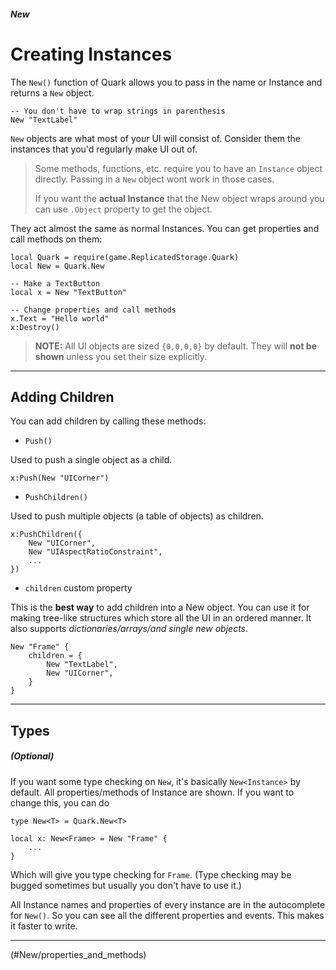 ##### New

# Creating Instances

The `New()` function of Quark allows you to pass in the name or Instance and returns a `New` object.

```luau
-- You don't have to wrap strings in parenthesis
New "TextLabel"
```

`New` objects are what most of your UI will consist of. Consider them the instances that you'd regularly make UI out of.

> <note>
>
>Some methods, functions, etc. require you to have an `Instance` object directly. Passing in a `New` object wont work in those cases.
>
>If you want the **actual Instance** that the New object wraps around you can use `.Object` property to get the object.
> </note>

They act almost the same as normal Instances. You can get properties and call methods on them:

```luau
local Quark = require(game.ReplicatedStorage.Quark)
local New = Quark.New

-- Make a TextButton
local x = New "TextButton"

-- Change properties and call methods
x.Text = "Hello world"
x:Destroy()
```

> <warning>
>
> **NOTE:** All UI objects are sized `{0,0,0,0}` by default. They will **not be shown** unless you set their size explicitly.
> </warning>

---

## Adding Children

You can add children by calling these methods:

- `Push()`

Used to push a single object as a child.

```luau
x:Push(New "UICorner")
```

- `PushChildren()`

Used to push multiple objects (a table of objects) as children.

```luau
x:PushChildren({
	New "UICorner",
	New "UIAspectRatioConstraint",
	...
})
```

- `children` custom property

This is the **best way** to add children into a New object. You can use it for making tree-like structures which store all the UI in an ordered manner. It also supports *dictionaries/arrays/and single new objects*.

```luau
New "Frame" {
	children = {
		New "TextLabel",
		New "UICorner",
	}
}
```

---

## Types

##### (Optional)

If you want some type checking on `New`, it's basically `New<Instance>` by default. All properties/methods of Instance are shown. If you want to change this, you can do

```luau
type New<T> = Quark.New<T>

local x: New<Frame> = New "Frame" {
	...
}
```

Which will give you type checking for `Frame`. (Type checking may be bugged sometimes but usually you don't have to use it.)

All Instance names and properties of every instance are in the autocomplete for `New()`. So you can see all the different properties and events. This makes it faster to write.

---

<!NextPage|Properties and Methods>(#New/properties_and_methods)
